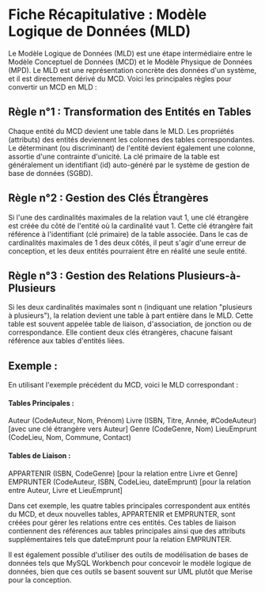 # Fiche Récapitulative : Modèle Logique de Données (MLD)

Le Modèle Logique de Données (MLD) est une étape intermédiaire entre le Modèle Conceptuel de Données (MCD) et le Modèle Physique de Données (MPD). Le MLD est une représentation concrète des données d'un système, et il est directement dérivé du MCD. Voici les principales règles pour convertir un MCD en MLD :

## Règle n°1 : Transformation des Entités en Tables

Chaque entité du MCD devient une table dans le MLD.
Les propriétés (attributs) des entités deviennent les colonnes des tables correspondantes.
Le déterminant (ou discriminant) de l'entité devient également une colonne, assortie d'une contrainte d'unicité.
La clé primaire de la table est généralement un identifiant (id) auto-généré par le système de gestion de base de données (SGBD).

## Règle n°2 : Gestion des Clés Étrangères

Si l'une des cardinalités maximales de la relation vaut 1, une clé étrangère est créée du côté de l'entité où la cardinalité vaut 1.
Cette clé étrangère fait référence à l'identifiant (clé primaire) de la table associée.
Dans le cas de cardinalités maximales de 1 des deux côtés, il peut s'agir d'une erreur de conception, et les deux entités pourraient être en réalité une seule entité.

## Règle n°3 : Gestion des Relations Plusieurs-à-Plusieurs

Si les deux cardinalités maximales sont n (indiquant une relation "plusieurs à plusieurs"), la relation devient une table à part entière dans le MLD.
Cette table est souvent appelée table de liaison, d'association, de jonction ou de correspondance.
Elle contient deux clés étrangères, chacune faisant référence aux tables d'entités liées.

## Exemple :

En utilisant l'exemple précédent du MCD, voici le MLD correspondant :

#### Tables Principales :

Auteur (CodeAuteur, Nom, Prénom)
Livre (ISBN, Titre, Année, #CodeAuteur) [avec une clé étrangère vers Auteur]
Genre (CodeGenre, Nom)
LieuEmprunt (CodeLieu, Nom, Commune, Contact)

#### Tables de Liaison :

APPARTENIR (ISBN, CodeGenre) [pour la relation entre Livre et Genre]
EMPRUNTER (CodeAuteur, ISBN, CodeLieu, dateEmprunt) [pour la relation entre Auteur, Livre et LieuEmprunt]

Dans cet exemple, les quatre tables principales correspondent aux entités du MCD, et deux nouvelles tables, APPARTENIR et EMPRUNTER, sont créées pour gérer les relations entre ces entités. Ces tables de liaison contiennent des références aux tables principales ainsi que des attributs supplémentaires tels que dateEmprunt pour la relation EMPRUNTER.

Il est également possible d'utiliser des outils de modélisation de bases de données tels que MySQL Workbench pour concevoir le modèle logique de données, bien que ces outils se basent souvent sur UML plutôt que Merise pour la conception.
